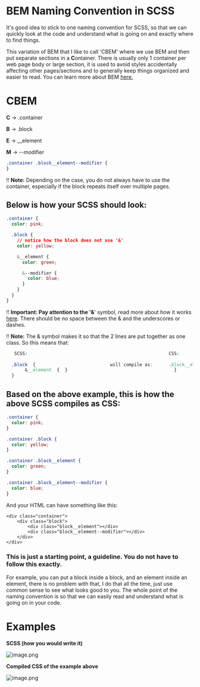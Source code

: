 # BEM Naming Convention in SCSS

It's good idea to stick to one naming convention for SCSS, so that we can quickly look at the code and understand what is going on and exactly where to find things.

This variation of BEM that I like to call 'CBEM' where we use BEM and then put separate sections in a **C**ontainer. There is usually only 1 container per web page body or large section, it is used to avoid styles accidentally affecting other pages/sections and to generally keep things organized and easier to read. You can learn more about BEM [<u>here</u>](https://css-tricks.com/bem-101/)<u>.</u>

# C**BEM**

**C** → .container

**B** → .block

**E** → \_\_element

**M** → --modifier

```css
.container .block__element--modifier {
}
```

!! **Note:** Depending on the case, you do not always have to use the container, especially if the block repeats itself over multiple pages.

## Below is how your **SCSS** should look:

```css
.container {
  color: pink;

  .block {
    // notice how the block does not use '&'
    color: yellow;

    &__element {
      color: green;

      &--modifier {
        color: blue;
      }
    }
  }
}
```

!! **Important: **Pay attention to the '**&**' symbol, read more about how it works [<u>here</u>](https://css-tricks.com/the-sass-ampersand/). There should be no space between the & and the underscores or dashes.

!! **Note:** The & symbol makes it so that the 2 lines are put together as one class. So this means that:
```css
   SCSS:                                                     CSS:
   
  .block  {                            will compile as:      .block__element {
       &__element  {  }                                        }
  }
```

## Based on the above example, this is how the above SCSS compiles as CSS:

```css
.container {
  color: pink;
}

.container .block {
  color: yellow;
}

.container .block__element {
  color: green;
}

.container .block__element--modifier {
  color: blue;
}
```

And your HTML can have something like this:

    <div class="container">
        <div class="block">
            <div class="block__element"></div>
            <div class="block__element--modifier"></div>
        </div>
    </div>

### This is just a starting point, a guideline. You do not have to follow this exactly.

For example, you can put a block inside a block, and an element inside an element, there is no problem with that, I do that all the time, just use common sense to see what looks good to you. The whole point of the naming convention is so that we can easily read and understand what is going on in your code.

# Examples

**SCSS (how you would write it)**

![image.png](./assets/bem-scss-example.png)

**Compiled CSS of the example above**

![image.png](./assets/bem-css-example.png)

          
